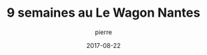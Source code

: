 ---
layout: video
title: "9 semaines au Le Wagon Nantes"
youtube_slug: CX_2XN0w2zU
date: 2017-08-22
author: pierre
pushed: true
labels:
  - backstage
thumbnail: 2017-09-05-apprendre-a-coder-9-semaines-le-wagon-nantes.jpg
description: |
  Après 9 semaines de formation au développement web, les élèves du batch79 vous expliquent pourquoi ils ont choisi de faire Le Wagon.
---